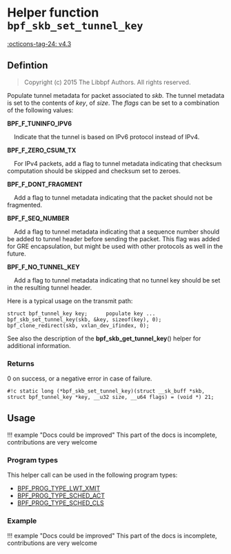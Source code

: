 # Helper function `bpf_skb_set_tunnel_key`

<!-- [FEATURE_TAG](bpf_skb_set_tunnel_key) -->
[:octicons-tag-24: v4.3](https://github.com/torvalds/linux/commit/d3aa45ce6b94c65b83971257317867db13e5f492)
<!-- [/FEATURE_TAG] -->

## Defintion

> Copyright (c) 2015 The Libbpf Authors. All rights reserved.


<!-- [HELPER_FUNC_DEF] -->
Populate tunnel metadata for packet associated to _skb._ The tunnel metadata is set to the contents of _key_, of _size_. The _flags_ can be set to a combination of the following values:

**BPF_F_TUNINFO_IPV6**

&nbsp;&nbsp;&nbsp;&nbsp;Indicate that the tunnel is based on IPv6 protocol instead of IPv4.

**BPF_F_ZERO_CSUM_TX**

&nbsp;&nbsp;&nbsp;&nbsp;For IPv4 packets, add a flag to tunnel metadata indicating that checksum computation should be skipped and checksum set to zeroes.

**BPF_F_DONT_FRAGMENT**

&nbsp;&nbsp;&nbsp;&nbsp;Add a flag to tunnel metadata indicating that the packet should not be fragmented.

**BPF_F_SEQ_NUMBER**

&nbsp;&nbsp;&nbsp;&nbsp;Add a flag to tunnel metadata indicating that a sequence number should be added to tunnel header before sending the packet. This flag was added for GRE encapsulation, but might be used with other protocols as well in the future.

**BPF_F_NO_TUNNEL_KEY**

&nbsp;&nbsp;&nbsp;&nbsp;Add a flag to tunnel metadata indicating that no tunnel key should be set in the resulting tunnel header.

Here is a typical usage on the transmit path:

```
struct bpf_tunnel_key key;      populate key ... bpf_skb_set_tunnel_key(skb, &key, sizeof(key), 0); bpf_clone_redirect(skb, vxlan_dev_ifindex, 0);
```

See also the description of the **bpf_skb_get_tunnel_key**() helper for additional information.

### Returns

0 on success, or a negative error in case of failure.

`#!c static long (*bpf_skb_set_tunnel_key)(struct __sk_buff *skb, struct bpf_tunnel_key *key, __u32 size, __u64 flags) = (void *) 21;`
<!-- [/HELPER_FUNC_DEF] -->

## Usage

!!! example "Docs could be improved"
    This part of the docs is incomplete, contributions are very welcome

### Program types

This helper call can be used in the following program types:

<!-- DO NOT EDIT MANUALLY -->
<!-- [HELPER_FUNC_PROG_REF] -->
 * [BPF_PROG_TYPE_LWT_XMIT](../program-type/BPF_PROG_TYPE_LWT_XMIT.md)
 * [BPF_PROG_TYPE_SCHED_ACT](../program-type/BPF_PROG_TYPE_SCHED_ACT.md)
 * [BPF_PROG_TYPE_SCHED_CLS](../program-type/BPF_PROG_TYPE_SCHED_CLS.md)
<!-- [/HELPER_FUNC_PROG_REF] -->

### Example

!!! example "Docs could be improved"
    This part of the docs is incomplete, contributions are very welcome
